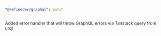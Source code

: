 ```yaml
---
"@refinedev/graphql": patch
---
```


Added error handler that will throw GraphQL errors via Tanstack query from urql
